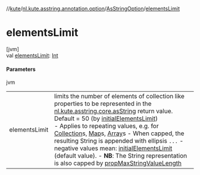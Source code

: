 //[kute](../../../index.md)/[nl.kute.asstring.annotation.option](../index.md)/[AsStringOption](index.md)/[elementsLimit](elements-limit.md)

# elementsLimit

[jvm]\
val [elementsLimit](elements-limit.md): [Int](https://kotlinlang.org/api/latest/jvm/stdlib/kotlin/-int/index.html)

#### Parameters

jvm

| | |
|---|---|
| elementsLimit | limits the number of elements of collection like properties to be represented in the [nl.kute.asstring.core.asString](../../nl.kute.asstring.core/as-string.md) return value. Default = 50 (by [initialElementsLimit](../../nl.kute.asstring.core.defaults/initial-elements-limit.md))<br>-     Applies to repeating values, e.g. for [Collection](https://kotlinlang.org/api/latest/jvm/stdlib/kotlin.collections/-collection/index.html)s, [Map](https://kotlinlang.org/api/latest/jvm/stdlib/kotlin.collections/-map/index.html)s, [Array](https://kotlinlang.org/api/latest/jvm/stdlib/kotlin/-array/index.html)s -     When capped, the resulting String is appended with ellipsis `...` -     negative values mean: [initialElementsLimit](../../nl.kute.asstring.core.defaults/initial-elements-limit.md) (default value). -     **NB**: The String representation is also capped by [propMaxStringValueLength](prop-max-string-value-length.md) |
